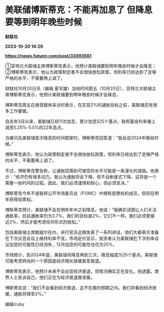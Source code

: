 # 美联储博斯蒂克：不能再加息了 但降息要等到明年晚些时候
**财联社**

**2023-10-20 14:29**

**https://news.futunn.com/post/33093561**

①亚特兰大联储主席博斯蒂克表示，他预计美联储要到明年晚些时候才会降息； ②博斯蒂克表示，他认为政策制定者不会很快放松政策，但利率已经达到了足够严格的水平，不需要再上调了。

财联社10月20日讯（编辑 夏军雄）当地时间周五（10月20日），亚特兰大联储主席博斯蒂克表示，他预计美联储要到明年晚些时候才会降息。

博斯蒂克周五在接受媒体采访时表示，在实现2%的通胀目标之前，美联储还有很多工作要做。

自去年3月以来，美联储已经11次加息，累计加息525个基点，联邦基金利率被上调至5.25%-5.5%的22年高点。

当被问及美联储首次降息的时间框架时，博斯蒂克回答道：“我会说2024年晚些时候。”

博斯蒂克表示，他认为政策制定者不会很快放松政策，但利率已经达到了足够严格的水平，不需要再上调了。

不过，博斯蒂克警告称，让通胀回落到可接受的水平可能是一条漫长的道路。他表示：“经济仍有很多动力。我认为通胀将会下降，但不会断崖式下降，这将是一个需要一些时间的过程。因此，我们必须谨慎和耐心，但必须坚决。”

博斯蒂克今年不是联邦公开市场委员会（FOMC）中拥有投票权的成员，但将在明年获得投票权。

博斯蒂克预计，美联储不会在明年年中之前降息。他说：“我确实试图让人们关注通胀率，目前通胀率仍为3.7%，我们的目标是2%，它们不一样。我们必须更接近2%，然后才能考虑任何形式的放松。”

包括美联储主席鲍威尔在内，央行官员近期发表了一系列讲话，他们大都表示准备在下次议息会议上维持利率不变。市场定价显示，投资者认为美联储在下次利率会议加息的可能性已经消失，12月加息的可能性也仅为25%。

市场预计，到2024年底，美联储将降息两到三次，降息幅度为25个基点。美联储可能考虑转向的一个原因是经济增长放缓甚至衰退。

博斯蒂克表示，他预计未来不会出现经济衰退，但情况确实正在变化。他透露，商界人士告诉自己，他们正在为经济衰退做准备。

博斯蒂克说：“我们不会看到经济衰退，这不在我的预期之内。我们将看到经济放缓，通胀将降至2%。”

编辑/ruby